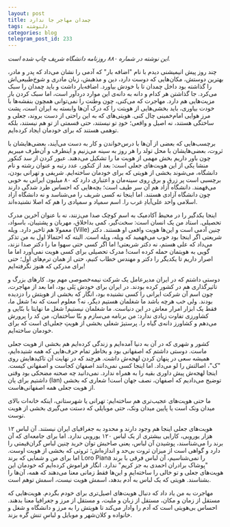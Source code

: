 ```yaml
---
layout: post
title: چمدان مهاجر جا ندارد
tags: دلنوشته
categories: blog
telegram_post_id: 233
---
```

*این نوشته در شماره ۸۸۰ روزنامه دانشگاه شریف چاپ شده است.*

چند روز پیش انیمیشنی دیدم با نام "اضافه بار" که آدمی را نشان می‌داد که پدر و مادر، بهترین دوستش، مکان‌هایی که دوست دارد، دین و مذهبش، زبان مادری و شوخ‌طبیعی‌اش را گذاشته بود داخل چمدان تا با خودش بیاورد. اضافه‌بار داشت و باید چمدان را سبک می‌کرد. جا گذاشتن هر کدام و دانه به دانه‌ی این موارد دردآور است، اما سبک کردن بار مزیت‌هایی هم دارد. مهاجرت که می‌کنی، چون وطنت را نمی‌توانی همچون بنفشه‌ها با خودت بیاوری، باید بخشی‌هایی از هویتت را که درک آن‌ها وابسته به ایران است، پشت مرز هوایی امام‌خمینی چال کنی. هویتی‌های که به این راحتی از دست بروند، جعلی و ساختگی هستند، نه اصیل و واقعی؛ خودِ تو نیستند، حتی قسمتی از تو هم نیستند، بلکه توهمی هستند که برای خودمان ایجاد کرده‌ایم.

برچسب‌هایی که بعضی از آن‌ها با درس‌خواندن و کار به دست می‌آیند، بعضی‌هایشان با ثروت، بعضی‌هایشان با محل تولد را هر روز به سینه می‌زنیم و اینطرف و آن‌طرف میبریم چون باور داریم بخش مهمی از هویت ما را تشکیل می‌دهند.
عبور کردن از سد کنکور منشا یکی از این هویت‌های جعلی است: بعد از کنکور، عدد رتبه و عنوان رشته و نام دانشگاه، می‌شوند بخشی از هویتی که برای خودمان ساخته‌ایم. شریفی و تهرانی بودن، برچسبی است پر زرق و برق روی سینه‌مان و اعتباری‌ دارد که ۸۰ میلیون ایرانی به خوبی می‌فهمند. دانشگاه آزاد هم آن سر طیف است؛ بچه‌هایی که احساس طرد شدگی دارند چون دانشگاه آزادی هستند. اما اینجا نه کسی شریف را می‌شناسد و نه دانشگاه آزاد اسلامی واحد علی‌آبادِ غرب را. اسم سمپاد و سمپادی را هم که اصلا نشنیده‌اند.

اینجا یکدگیر را در محیط آکادمیک به اسم کوچک صدا می‌زنند، نه با عنوان آخرین مدرک تحصیلی. استاد من یک انسان است: سخت‌گیر، کمی بداخلاق، مهربان و پشتیبان، باسواد، معمولا هم تاخیر دارد. ویله (Ville) چنین آدمی است و این‌ها هویت واقعی او هستند. دکتر شریعتی اگر اینجا بود خوب می‌فهمید که ویله، ویله است. البته که احتمالا اول به من تذکر می‌داد که علی هستم، نه دکتر شریعتی!
اما اگر کسی حتی سهوا ما را دکتر صدا نزند، گویی به هویتمان حمله کرده است! مدرک تحصیلی برای کسی هویت نمی‌آورد اما ما اصرار داریم تا یکدیگر را دکتر و مهندس خطاب کنیم، حتی از همان ترم‌های اول؛ حتی برای مدرکی که هنوز نگرفته‌ایم!

دوستی داشتم که در ایران مدیرعامل یک شرکت نیمه‌خصوصی مهم بود. کارهای بزرگ و تاثیرگذاری هم در کشور کرده بودند. در ایران برای خودش یَلی بود، اما بعد از مهاجرت، چون اسم آن شرکت ایرانی را کسی نشنیده بود، انگار که بخشی از هویتش را دزدیده بودند.
ولی خب هرچه باشد ما شغلمان هستیم دیگر، نه؟ معلوم است که نه! شغل ما، فقط یک ابزار امرار معاش در این دنیاست. ما شغلمان نیستیم! شغل ما نهایتا با بنّایی و کشاورزی تفاوت زیادی ندارد: من برنامه می‌سازم و بنّا ساختمان، من کد را پرورش می‌دهم و کشاورز دانه‌ی گیاه‌ را. پرستیژ شغلی بخشی از هویتِ جعلی‌ای است که برای خودمان ساخته‌ایم. 

کشور و شهری که در آن به دنیا آمده‌ایم و زندگی کرده‌ایم هم بخشی از هویت جعلی ماست. دوستی داشتم که اصفهانی بود و بخاطر تمام حرف‌هایی که همه شنیده‌ایم، همیشه سعی در پنهان کردن لهجه‌ش داشت. هرچند که در نهایت آن تاکیدهایش روی "ک"، اصالتش را لو می‌داد. اما اینجا کسی نمی‌دانند اصفهان کجاست و اصفهانی کیست. اینجا لهجه‌ش پیش‌ داوری بقیه را به همراه ندارد. نمی‌دانید چه صحنه مضحکی بود وقتی داشتیم برای یان (Ian) توضیح می‌دادیم که اصفهان، نصف جهان است! شعاری که بخشی از هویت جعلی همه اصفهانی‌‌هاست.

ما حتی هویت‌های عجیب‌تری هم ساخته‌ایم: تهرانی یا شهرستانی، اینکه خانه‌ات بالای میدان ونک است یا پایین میدان ونک، حتی موبایلی که دستت می‌گیری بخشی از هویت توست. 

هویت‌های جعلی اینجا هم وجود دارند و محدود به جغرافیای ایران نیستند. آن لباس ۱۲ هزار یورویی، کارایی بیشتری از یک لباس ۱۲۰ یورویی ندارد. اما برای جامعه‌ای که آن برند را می‌شناسند، پوشیدن آن لباس، یعنی صاحبش توان خرید چنین لباس گران‌قیمتی را دارد و گواهی است از میزان ثروت بی‌حد و اندازه‌اش؛ ثروتی که بخشی از هویت اوست. اما برای من و شمایی که برند Loro Piana را نمی‌شناسیم، آن لباس فرقی با برند "پوشاک برادران احمدی به جز کریم" ندارد.
انگار فراموش کرده‌ایم که خودمان این هویت‌های جعلی و تو خالی را ساخته‌ایم و این‌ها فقط زمانی معنا می‌دهند که همه، آن‌ها را بشناسند. هویتی که یک لباس به آدم بدهد، اسمش هویت نیست، اسمش توهم است. 

مهاجرت به من یاد داد که دنبال هویت‌های اصیل‌تری برای خودم بگردم. هویت‌هایی که مستقل از زمان و مکان، مستقل از زبان و ملیت، و مستقل از مرز و جغرافیا معنا بدهند.  احساس بی‌هویتی است که آدم را وادار می‌کند تا هویتش را به مرز و دانشگاه و شغل و  خانواده و کلان‌شهر و موبایل و لباسِ تنش گره بزند.